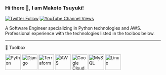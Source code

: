 ### Hi there 👋, I am Makoto Tsuyuki!

<!--
**tsuyukimakoto/tsuyukimakoto** is a ✨ _special_ ✨ repository because its `README.md` (this file) appears on your GitHub profile.

Here are some ideas to get you started:

- 🔭 I’m currently working on ...
- 🌱 I’m currently learning ...
- 👯 I’m looking to collaborate on ...
- 🤔 I’m looking for help with ...
- 💬 Ask me about ...
- 📫 How to reach me: ...
- 😄 Pronouns: ...
- ⚡ Fun fact: ...
-->

[![Twitter Follow](https://img.shields.io/twitter/follow/everes?style=social)](https://twitter.com/intent/user?screen_name=everes)
[![YouTube Channel Views](https://img.shields.io/youtube/channel/views/UCPhe6DdJSBY49bgY1waaQuQ?style=social)](http://youtube.com/user/mtsuyuki)

A Software Engineer specializing in Python technologies and AWS.
Professional experience with the technologies listed in the toolbox below.

---

🧰 Toolbox

<img src="https://cdn.worldvectorlogo.com/logos/python-5.svg" alt="Python" height="50px" /> <img src="https://cdn.worldvectorlogo.com/logos/django.svg" alt="Django" height="50px" /> <img src="https://cdn.worldvectorlogo.com/logos/hashicorp-terraform.svg" alt="Terraform" height="50px" /> <img src="https://cdn.worldvectorlogo.com/logos/aws-2.svg" alt="AWS" height="50px" /> <img src="https://cdn.worldvectorlogo.com/logos/google-cloud-1.svg" alt="Google Cloud" height="50px" /> <img src="https://cdn.worldvectorlogo.com/logos/mysql-3.svg" alt="MySQL" height="50px" /> <img src="https://cdn.worldvectorlogo.com/logos/linux-tux.svg" alt="Linux" height="50px" />
